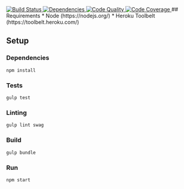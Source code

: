 <a href="https://circleci.com/gh/kujon/zaparoom">
    <img alt="Build Status" src="https://img.shields.io/circleci/project/kujon/zaparoom.svg?style=flat-square" />
</a>
<a href="https://david-dm.org/kujon/zaparoom">
    <img alt="Dependencies" src="https://img.shields.io/david/kujon/zaparoom.svg?style=flat-square" />
</a>
<a href="https://www.codacy.com">
    <img alt="Code Quality" src="https://img.shields.io/codacy/7a73c6a8c9444c0ead08aa82a4fbf634.svg?style=flat-square" />
</a>
<a href="https://coveralls.io/github/kujon/zaparoom">
    <img alt="Code Coverage" src="https://img.shields.io/coveralls/kujon/zaparoom.svg?style=flat-square" />
</a>
## Requirements
* Node (https://nodejs.org/)
* Heroku Toolbelt (https://toolbelt.heroku.com/)

## Setup
### Dependencies
```
npm install
```
### Tests
```
gulp test
```
### Linting
```
gulp lint swag
```
### Build
```
gulp bundle
```
### Run
```
npm start
```
